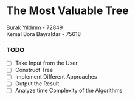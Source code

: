 # The Most Valuable Tree

Burak Yıldırım - 72849
<br>
Kemal Bora Bayraktar - 75618

### TODO
- [ ] Take Input from the User
- [ ] Construct Tree
- [ ] Implement Different Approaches
- [ ] Output the Result
- [ ] Analyze time Complexity of the Algorithms